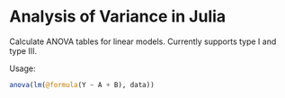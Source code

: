 # Analysis of Variance in Julia
Calculate ANOVA tables for linear models. Currently supports type I and type III.

Usage:

```julia
anova(lm(@formula(Y ~ A + B), data))
```

